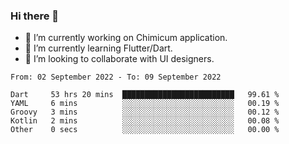 ### Hi there 👋

<!--
**devcat37/devcat37** is a ✨ _special_ ✨ repository because its `README.md` (this file) appears on your GitHub profile.-->


- 🔭 I’m currently working on Chimicum application.
- 🌱 I’m currently learning Flutter/Dart.
- 👯 I’m looking to collaborate with UI designers.
<!-- - 🤔 I’m looking for help with ... -->

<!--START_SECTION:waka-->

```text
From: 02 September 2022 - To: 09 September 2022

Dart     53 hrs 20 mins  █████████████████████████   99.61 %
YAML     6 mins          ░░░░░░░░░░░░░░░░░░░░░░░░░   00.19 %
Groovy   3 mins          ░░░░░░░░░░░░░░░░░░░░░░░░░   00.12 %
Kotlin   2 mins          ░░░░░░░░░░░░░░░░░░░░░░░░░   00.08 %
Other    0 secs          ░░░░░░░░░░░░░░░░░░░░░░░░░   00.00 %
```

<!--END_SECTION:waka-->
